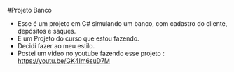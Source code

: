 #Projeto Banco
* Esse é um projeto em C# simulando um banco, com cadastro do cliente, depósitos e saques.
* É um Projeto do curso que estou fazendo.
* Decidi fazer ao meu estilo.
* Postei um vídeo no youtube fazendo esse projeto : https://youtu.be/GK4Im6suD7M
